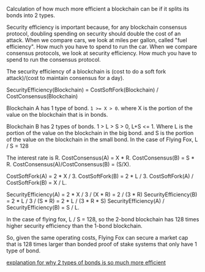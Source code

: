 Calculation of how much more efficient a blockchain can be if it splits its bonds into 2 types.

Security efficiency is important because, for any blockchain consensus protocol, doubling spending on security should double the cost of an attack.
When we compare cars, we look at miles per gallon, called "fuel efficiency". How much you have to spend to run the car.
When we compare consensus protocols, we look at security efficiency. How much you have to spend to run the consensus protocol.

The security efficiency of a blockchain is (cost to do a soft fork attack)/(cost to maintain consensus for a day).

   SecurityEfficiency(Blockchain) = CostSoftFork(Blockchain) / CostConsensus(Blockchain)

Blockchain A has 1 type of bond. `1 >= X > 0`.
where X is the portion of the value on the blockchain that is in bonds.

Blockchain B has 2 types of bonds. 1 > L > S > 0, L+S <= 1.
Where L is the portion of the value on the blockchain in the big bond.
and S is the portion of the value on the blockchain in the small bond.
In the case of Flying Fox, L / S = 128

The interest rate is R.
CostConsensus(A) = X * R.
CostConsensus(B) = S * R.
CostConsensus(A)/CostConsensus(B) = (S/X).

CostSoftFork(A) = 2 * X / 3.
CostSoftFork(B) = 2 * L / 3.
CostSoftFork(A) / CostSoftFork(B) = X / L.

SecurityEfficiency(A) = 2 * X / 3 / (X * R) = 2 / (3 * R)
SecurityEfficiency(B) = 2 * L / 3 / (S * R) = 2 * L / (3 * R * S)
SecurityEfficiency(A) / SecurityEfficiency(B) = S / L.

In the case of flying fox, L / S = 128, so the 2-bond blockchain has 128 times higher security efficiency than the 1-bond blockchain.

So, given the same operating costs, Flying Fox can secure a market cap that is 128 times larger than bonded proof of stake systems that only have 1 type of bond.

[explanation for why 2 types of bonds is so much more efficient](2_types_of_bonds.md)

